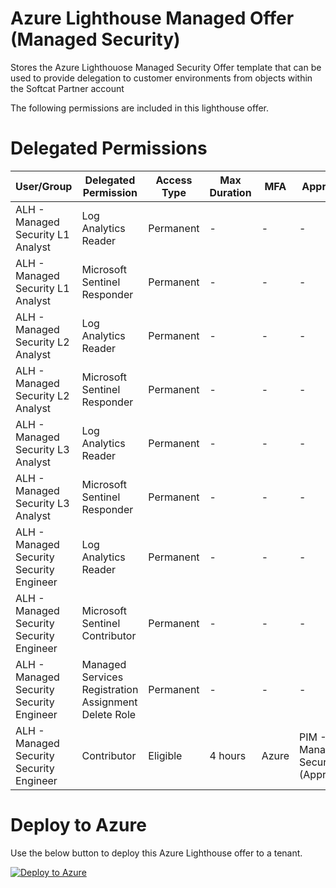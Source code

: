 # Azure Lighthouse Managed Offer (Managed Security)
Stores the Azure Lighthouose Managed Security Offer template that can be used to provide delegation to customer environments from objects within the Softcat Partner account

The following permissions are included in this lighthouse offer.

# Delegated Permissions

| User/Group                                | Delegated Permission                                | Access Type | Max Duration | MFA   | Approvers |
| ----------------------------------------- | --------------------------------------------------- | ----------- | ------------ | ---   | --------- |
| ALH - Managed Security L1 Analyst         | Log Analytics Reader                                | Permanent   | -            | -     | -         |
| ALH - Managed Security L1 Analyst         | Microsoft Sentinel Responder                        | Permanent   | -            | -     | -         |
| ALH - Managed Security L2 Analyst         | Log Analytics Reader                                | Permanent   | -            | -     | -         |
| ALH - Managed Security L2 Analyst         | Microsoft Sentinel Responder                        | Permanent   | -            | -     | -         |
| ALH - Managed Security L3 Analyst         | Log Analytics Reader                                | Permanent   | -            | -     | -         |
| ALH - Managed Security L3 Analyst         | Microsoft Sentinel Responder                        | Permanent   | -            | -     | -         |
| ALH - Managed Security Security Engineer  | Log Analytics Reader                                | Permanent   | -            | -     | -         |
| ALH - Managed Security Security Engineer  | Microsoft Sentinel Contributor                      | Permanent   | -            | -     | -         |
| ALH - Managed Security Security Engineer  | Managed Services Registration Assignment Delete Role| Permanent   | -            | -     | -         |
| ALH - Managed Security Security Engineer  | Contributor                                         | Eligible    | 4 hours      | Azure | PIM - Managed Security (Approvers) |

# Deploy to Azure 

Use the below button to deploy this Azure Lighthouse offer to a tenant.

[![Deploy to Azure](https://aka.ms/deploytoazurebutton)](https://portal.azure.com/#create/Microsoft.Template/uri/https%3A%2F%2Fraw.githubusercontent.com%2FSoftcatMS%2Fazure-lighthouse-managedoffer-security%2Fmain%2Fproduction-security-lighthouse-offer.json)